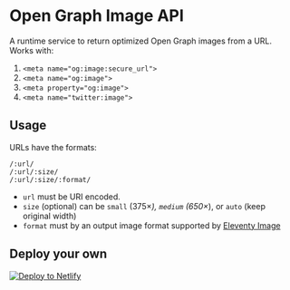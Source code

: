 # Open Graph Image API

A runtime service to return optimized Open Graph images from a URL. Works with:

1. `<meta name="og:image:secure_url">`
1. `<meta name="og:image">`
1. `<meta property="og:image">`
1. `<meta name="twitter:image">`

## Usage

URLs have the formats:

```
/:url/
/:url/:size/
/:url/:size/:format/
```

* `url` must be URI encoded.
* `size` (optional) can be `small` (375×_), `medium` (650×_), or `auto` (keep original width)
* `format` must by an output image format supported by [Eleventy Image](https://www.11ty.dev/docs/plugins/image/)

## Deploy your own

<a href="https://app.netlify.com/start/deploy?repository=https://github.com/11ty/api-opengraph-image"><img src="https://www.netlify.com/img/deploy/button.svg" alt="Deploy to Netlify"></a>

<!--
## Demos

<img src="https://v1.opengraph-image.11ty.dev/https%3A%2F%2Fwww.netlify.com/small/" alt="OpenGraph Image for netlify.com">

<img src="https://v1.opengraph-image.11ty.dev/https%3A%2F%2Fwww.11ty.dev/small/" alt="OpenGraph Image for 11ty.dev">

<img src="https://v1.opengraph-image.11ty.dev/https%3A%2F%2Fwww.zachleat.com/small/" alt="OpenGraph Image for zachleat.com">
-->
